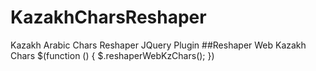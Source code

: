 # KazakhCharsReshaper
Kazakh Arabic Chars Reshaper JQuery Plugin
##Reshaper Web Kazakh Chars
    $(function () {
            $.reshaperWebKzChars();
    })
